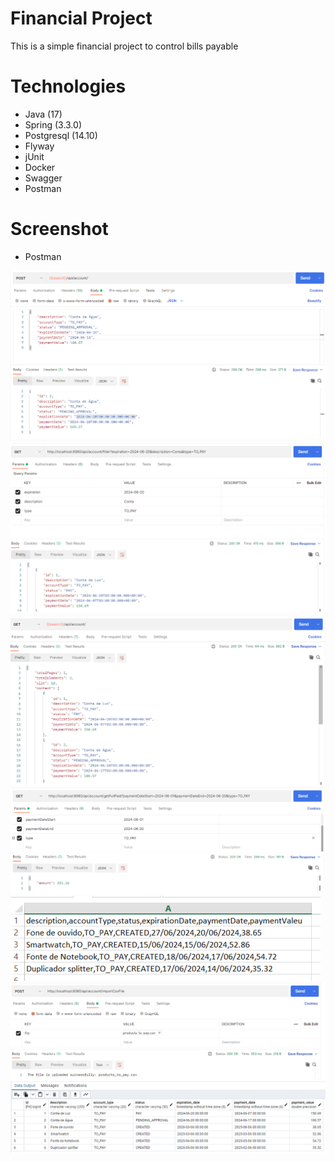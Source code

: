# Financial Project #
This is a simple financial project to control bills payable

# Technologies #
- Java (17)
- Spring (3.3.0)
- Postgresql (14.10)
- Flyway
- jUnit
- Docker
- Swagger
- Postman

# Screenshot #

- Postman

![Create Account](https://github.com/pbattistella/backend-api-rest-financial/blob/main/screenshot/create_account.png)
<br>
![Filter Account](https://github.com/pbattistella/backend-api-rest-financial/blob/main/screenshot/filter_account.png)
<br>
![FindAll Account](https://github.com/pbattistella/backend-api-rest-financial/blob/main/screenshot/findall_account.png)
<br>
![FullPaind Account](https://github.com/pbattistella/backend-api-rest-financial/blob/main/screenshot/fullPaid_account.png)
<br>
![CSV FILE](https://github.com/pbattistella/backend-api-rest-financial/blob/main/screenshot/csv_file.png)
<br>
![Postman Import](https://github.com/pbattistella/backend-api-rest-financial/blob/main/screenshot/postman_import.png)
<br>
![Data Imported](https://github.com/pbattistella/backend-api-rest-financial/blob/main/screenshot/data_imported.png)
